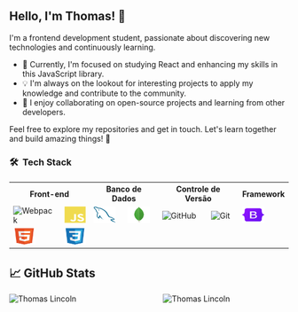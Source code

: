 ## Hello, I'm Thomas! 👋

I'm a frontend development student, passionate about discovering new technologies and continuously learning.

- 🌱 Currently, I'm focused on studying React and enhancing my skills in this JavaScript library.
- 💡 I'm always on the lookout for interesting projects to apply my knowledge and contribute to the community.
- 👯 I enjoy collaborating on open-source projects and learning from other developers.

Feel free to explore my repositories and get in touch. Let's learn together and build amazing things! 🚀


### 🛠 &nbsp;Tech Stack
<div width= "auto" height= "auto" align="center" style="margin-top: 20px; margin-bottom: 20px; margin-left: auto; margin-right: auto;">
  <table>
    <tr>
      <th colspan="2">Front-end</th>
      <th colspan="2">Banco de Dados</th>
      <th colspan="2">Controle de Versão</th>
      <th>Framework</th>
    </tr>
    <tr>
      <td>
        <img src="https://raw.githubusercontent.com/webpack/media/master/logo/icon.png" alt="Webpack" height="30" width="30">
      </td>
      <td>
        <img src="https://raw.githubusercontent.com/devicons/devicon/master/icons/javascript/javascript-plain.svg" alt="JavaScript" height="30" width="40">
      </td>
      <td>
        <img src="https://raw.githubusercontent.com/devicons/devicon/master/icons/mysql/mysql-original.svg" alt="MySQL" height="30" width="40">
      </td>
      <td>
        <img src="https://raw.githubusercontent.com/devicons/devicon/master/icons/mongodb/mongodb-original.svg" alt="MongoDB" height="30" width="40">
      </td>
      <td>
        <img src="https://icongr.am/devicon/github-original-wordmark.svg?size=128&color=000000" alt="GitHub" height="30" width="40">
      </td>
      <td>
        <img src="https://icongr.am/devicon/git-original-wordmark.svg?size=128&color=000000" alt="Git" height="30" width="40">
      </td>
      <td>
        <img src="https://raw.githubusercontent.com/devicons/devicon/master/icons/bootstrap/bootstrap-original.svg" alt="Bootstrap" height="30" width="40">
      </td>
    </tr>
    <tr>
      <td>
        <img src="https://raw.githubusercontent.com/devicons/devicon/master/icons/html5/html5-original.svg" alt="HTML5" height="30" width="40">
      </td>
      <td>
        <img src="https://raw.githubusercontent.com/devicons/devicon/master/icons/css3/css3-original.svg" alt="CSS3" height="30" width="40">
      </td>
      <td colspan="2"></td>
      <td colspan="2"></td>
      <td></td>
    </tr>
  </table>
</div>




## &#x1f4c8; GitHub Stats

<div>
    <p align="left"><img height="170" width="45%" align="left" src="https://github-readme-stats.vercel.app/api/top-langs?username=ThomasLincoln&show_icons=true&locale=en&layout=compact&theme=radical"  alt="Thomas Lincoln"/></p> 
    <p><img align="right" height="170" width="45%" src="https://github-readme-streak-stats.herokuapp.com/?user=ThomasLincoln&theme=radical" alt="Thomas Lincoln" /></p>

</div>
